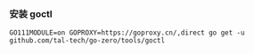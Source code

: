### 安装 goctl
```
GO111MODULE=on GOPROXY=https://goproxy.cn/,direct go get -u github.com/tal-tech/go-zero/tools/goctl
```
